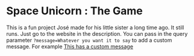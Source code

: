 # Space Unicorn : The Game

This is a fun project José made for his little sister a long time ago. It still runs. Just go to the website in the description. You can pass in the query parameter `?message=Whatever you want it to say` to add a custom message. For example [This has a custom message](https://space-unicorn.vercel.app/?message=Parry%20Gripp%20is%20my%20homeboy)
